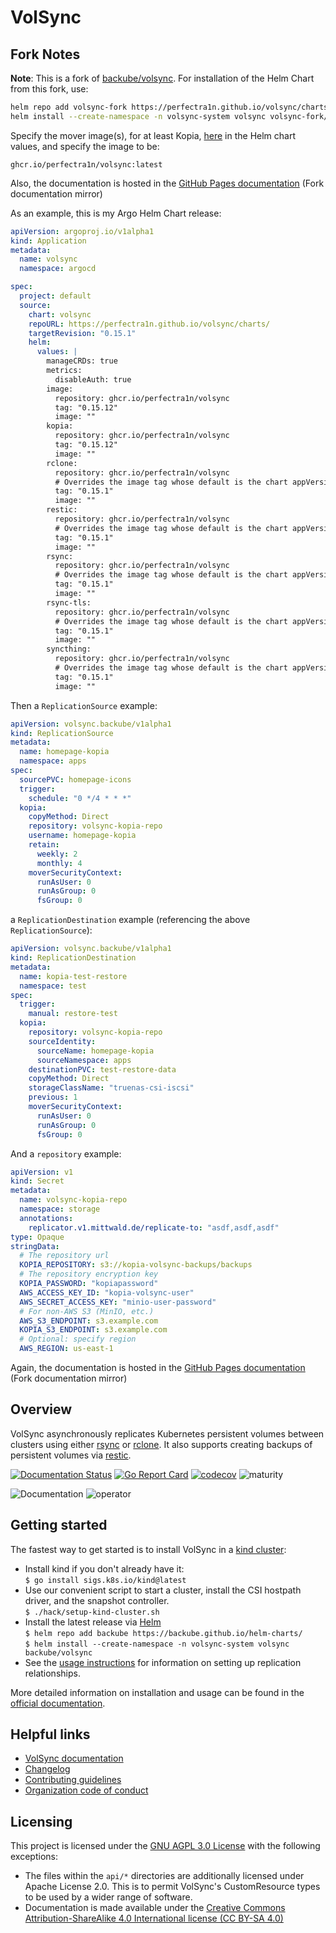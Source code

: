 # VolSync


## Fork Notes
**Note**: This is a fork of [backube/volsync](https://github.com/backube/volsync). For installation of the Helm Chart from this fork, use:
```bash
helm repo add volsync-fork https://perfectra1n.github.io/volsync/charts
helm install --create-namespace -n volsync-system volsync volsync-fork/volsync
```
Specify the mover image(s), for at least Kopia, [here](https://github.com/perfectra1n/volsync/blob/0532cc29596bc054060889fec8cd5bb263370e76/helm/volsync/values.yaml#L40) in the Helm chart values, and specify the image to be:
```
ghcr.io/perfectra1n/volsync:latest
```

Also, the documentation is hosted in the [GitHub Pages documentation](https://perfectra1n.github.io/volsync/) (Fork documentation mirror)

As an example, this is my Argo Helm Chart release:
```yaml
apiVersion: argoproj.io/v1alpha1
kind: Application
metadata:
  name: volsync
  namespace: argocd

spec:
  project: default
  source:
    chart: volsync
    repoURL: https://perfectra1n.github.io/volsync/charts/
    targetRevision: "0.15.1"
    helm:
      values: |
        manageCRDs: true
        metrics:
          disableAuth: true
        image:
          repository: ghcr.io/perfectra1n/volsync
          tag: "0.15.12"
          image: ""
        kopia:
          repository: ghcr.io/perfectra1n/volsync
          tag: "0.15.12"
          image: ""
        rclone:
          repository: ghcr.io/perfectra1n/volsync
          # Overrides the image tag whose default is the chart appVersion.
          tag: "0.15.1"
          image: ""
        restic:
          repository: ghcr.io/perfectra1n/volsync
          # Overrides the image tag whose default is the chart appVersion.
          tag: "0.15.1"
          image: ""
        rsync:
          repository: ghcr.io/perfectra1n/volsync
          # Overrides the image tag whose default is the chart appVersion.
          tag: "0.15.1"
          image: ""
        rsync-tls:
          repository: ghcr.io/perfectra1n/volsync
          # Overrides the image tag whose default is the chart appVersion.
          tag: "0.15.1"
          image: ""
        syncthing:
          repository: ghcr.io/perfectra1n/volsync
          # Overrides the image tag whose default is the chart appVersion.
          tag: "0.15.1"
          image: ""
```

Then a `ReplicationSource` example:
```yaml
apiVersion: volsync.backube/v1alpha1
kind: ReplicationSource
metadata:
  name: homepage-kopia
  namespace: apps
spec:
  sourcePVC: homepage-icons
  trigger:
    schedule: "0 */4 * * *"
  kopia:
    copyMethod: Direct
    repository: volsync-kopia-repo
    username: homepage-kopia
    retain:
      weekly: 2
      monthly: 4
    moverSecurityContext:
      runAsUser: 0
      runAsGroup: 0
      fsGroup: 0
```

a `ReplicationDestination` example (referencing the above `ReplicationSource`):
```yaml
apiVersion: volsync.backube/v1alpha1
kind: ReplicationDestination
metadata:
  name: kopia-test-restore
  namespace: test
spec:
  trigger:
    manual: restore-test
  kopia:
    repository: volsync-kopia-repo
    sourceIdentity:
      sourceName: homepage-kopia
      sourceNamespace: apps
    destinationPVC: test-restore-data
    copyMethod: Direct
    storageClassName: "truenas-csi-iscsi"
    previous: 1
    moverSecurityContext:
      runAsUser: 0
      runAsGroup: 0
      fsGroup: 0
```

And a `repository` example:
```yaml
apiVersion: v1
kind: Secret
metadata:
  name: volsync-kopia-repo
  namespace: storage
  annotations:
    replicator.v1.mittwald.de/replicate-to: "asdf,asdf,asdf"
type: Opaque
stringData:
  # The repository url
  KOPIA_REPOSITORY: s3://kopia-volsync-backups/backups
  # The repository encryption key
  KOPIA_PASSWORD: "kopiapassword"
  AWS_ACCESS_KEY_ID: "kopia-volsync-user"
  AWS_SECRET_ACCESS_KEY: "minio-user-password"
  # For non-AWS S3 (MinIO, etc.)
  AWS_S3_ENDPOINT: s3.example.com
  KOPIA_S3_ENDPOINT: s3.example.com
  # Optional: specify region
  AWS_REGION: us-east-1

```

Again, the documentation is hosted in the [GitHub Pages documentation](https://perfectra1n.github.io/volsync/) (Fork documentation mirror)

## Overview
VolSync asynchronously replicates Kubernetes persistent volumes between clusters
using either [rsync](https://rsync.samba.org/) or [rclone](https://rclone.org/).
It also supports creating backups of persistent volumes via
[restic](https://restic.net/).

[![Documentation
Status](https://readthedocs.org/projects/volsync/badge/?version=latest)](https://volsync.readthedocs.io/en/latest/?badge=latest)
[![Go Report
Card](https://goreportcard.com/badge/github.com/backube/volsync)](https://goreportcard.com/report/github.com/backube/volsync)
[![codecov](https://codecov.io/gh/backube/volsync/branch/main/graph/badge.svg)](https://codecov.io/gh/backube/volsync)
![maturity](https://img.shields.io/static/v1?label=maturity&message=alpha&color=red)

![Documentation](https://github.com/backube/volsync/workflows/Documentation/badge.svg)
![operator](https://github.com/backube/volsync/workflows/operator/badge.svg)

## Getting started

The fastest way to get started is to install VolSync in a [kind
cluster](https://kind.sigs.k8s.io/):

* Install kind if you don't already have it:  
  `$ go install sigs.k8s.io/kind@latest`
* Use our convenient script to start a cluster, install the CSI hostpath driver,
  and the snapshot controller.  
  `$ ./hack/setup-kind-cluster.sh`
* Install the latest release via [Helm](https://helm.sh/)  
  `$ helm repo add backube https://backube.github.io/helm-charts/`  
  `$ helm install --create-namespace -n volsync-system volsync backube/volsync`
* See the [usage
  instructions](https://volsync.readthedocs.io/en/stable/usage/index.html) for
  information on setting up replication relationships.

More detailed information on installation and usage can be found in the
[official documentation](https://volsync.readthedocs.io/).

## Helpful links

* [VolSync documentation](https://volsync.readthedocs.io)
* [Changelog](CHANGELOG.md)
* [Contributing guidelines](https://github.com/backube/.github/blob/master/CONTRIBUTING.md)
* [Organization code of conduct](https://github.com/backube/.github/blob/master/CODE_OF_CONDUCT.md)

## Licensing

This project is licensed under the [GNU AGPL 3.0 License](LICENSE) with the following
exceptions:

* The files within the `api/*` directories are additionally licensed under
  Apache License 2.0. This is to permit VolSync's CustomResource types to be used
  by a wider range of software.
* Documentation is made available under the [Creative Commons
  Attribution-ShareAlike 4.0 International license (CC BY-SA
  4.0)](https://creativecommons.org/licenses/by-sa/4.0/)
